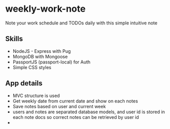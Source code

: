 # weekly-work-note
Note your work schedule and TODOs daily with this simple intuitive note

## Skills
- NodeJS - Express with Pug
- MongoDB with Mongoose
- PassportJS (passport-local) for Auth
- Simple CSS styles

## App details
- MVC structure is used
- Get weekly date from current date and show on each notes
- Save notes based on user and current week
- users and notes are separated database models, and user id is stored in each note docs so correct notes can be retrieved by user id
- 
